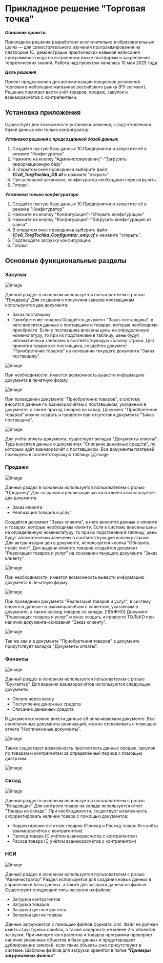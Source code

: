 # Прикладное решение "Торговая точка"
***Описание проекта***

Прикладное решение разработано исключительно в образовательных целях — для самостоятельного изучения программирования на платформе 1С, демонстрации практических навыков написания программного кода на встроенном языке платформы и закрепления теоретических знаний. Работа над проектом началась 10 мая 2025 года. 

***Цель решения***

Проект предназначен для автоматизации процессов розничной торговли в небольших магазинах российского рынка (РУ сегмент). Решение помогает вести учёт товаров, продаж, закупок и взаиморасчётов с контрагентами. 

## Установка приложения
Существует две возможности установки решения, с подготовленной базой данных или только конфигуратор.

***Установка решения с предсозданной базой данных***

1) Создайте пустую базу данных 1С:Предприятии и запустите её в режиме "Конфигуратор"
2) Нажмите на кнопку "Администрирование"-"Загрузить информационную базу"
3) В открытом окне проводника выберите файл ***1Cv8_TorgTochka_DB.dt*** и нажмите "открыть".
4) При успешной установке, конфигуратор необходимо перезагрузить.
5) Готово!

***Установка только конфигуратора***
1) Создайте пустую базу данных 1С:Предприятии и запустите её в режиме "Конфигуратор"
2) Нажмите на кнопку "Конфигурация"-"Открыть конфигурацию"
3) Нажмите на кнопку "Конфигурация"-"Загрузить конфигурацию из файла"
4) В открытом окне проводника выберите файл ***1Cv8_TorgTochka_Configurator_only.cf*** и нажмите "открыть".
5) Подтвердите загрузку конфигурации.
6) Готово!

## Основные функциональные разделы

### Закупки
![image](https://github.com/user-attachments/assets/479e2481-2f8c-4a0d-8725-5706f7d2fcd5)

Данный раздел в основном используется пользователем с ролью "Продавец"
Для создания и получения заказов поставщикам используются два документа: 
- Заказ поставщику
- Приобретение товаров
Создаётся документ "Заказ поставщика", в него вносятся данные о поставщике и товарах, которые необходимо приобрести. Если у поставщика внесены цены на определенную номенклатуру, то при их подстановке в таблицу, цены будут автоматически занесены в соответствующую колонку строки. Для принятия товаров от поставщика, создаётся документ "Приобретение товаров" на основании текущего документа "Заказ поставщику". 

![image](https://github.com/user-attachments/assets/281e9e6f-c87f-4ef0-8447-c59fb0a0c127)

При необходимости, имеется возможность вывести информацию документа в печатную форму.

![image](https://github.com/user-attachments/assets/c0281d86-c3f6-4d76-aa0e-371f52b24b71)

При проведении документа "Приобретение товаров", в систему вносятся данные по взаиморасчётам с поставщиком, указанным в документе, а также приход товаров на склад. Документ "Приобретение товаров" можно создать и провести при отсутствии документа "Заказ поставщику". 

![image](https://github.com/user-attachments/assets/0e871fe4-7832-4576-9406-ffac71f5a18b)

Для учёта оплаты документа, существует вкладка "Документы оплаты". Туда вносятся данные о документах "Списание денежных средств", по которым идёт взаиморасчёт с поставщиком. Все документы платежей помещены в соответствующую таблицу.
![image](https://github.com/user-attachments/assets/e164fbcc-0572-4bc4-8b1e-6c22ed9ae704)

### Продажи
![image](https://github.com/user-attachments/assets/8202c4a9-6f42-4fe4-bd93-a56b09b12fb2)

Данный раздел в основном используется пользователем с ролью "Продавец"
Для создания и реализации заказов клиента используется два документа: 
- Заказ клиента
- Реализация товаров и услуг

Создаётся документ "Заказ клиента", в него вносятся данные о клиенте и товарах, которые необходимы клиенту. Если в систему внесены цены на определенную номенклатуру, то при их подстановке в таблицу, цены будут автоматически занесены в соответствующую колонку строки. Для актуализации цен в документе, используется кнопка "Обновить прайс лист". Для выдачи клиенту товаров создаётся документ "Реализация товаров и услуг" на основании текущего документа "Заказ клиенту".

![image](https://github.com/user-attachments/assets/5ac938a8-4589-442f-a5fc-456bc292b568)

При необходимости, имеется возможность вывести информацию документа в печатную форму.

![image](https://github.com/user-attachments/assets/5f6babd7-6268-4513-a901-a373e1af3ece)

При проведении документа "Реализация товаров и услуг", в систему вносятся данные по взаиморасчётам с клиентом, указанным в документе, а также расход товаров со склада. [!ВАЖНО] Документ "Реализация товаров и услуг" можно создать и провести ТОЛЬКО при наличии документа-основания "Заказ клиенту".

![image](https://github.com/user-attachments/assets/5afda53e-14af-4365-b07e-d4d8504674b8)

Так же как и в документе "Приобретения товаров" в документе присутствует вкладка "Документы оплаты".

### Финансы
![image](https://github.com/user-attachments/assets/d7c64e0f-886d-4fa5-b197-af8d70fd1607)

Данный раздел в основном используется пользователем с ролью "Бухгалтер"
Для ведения взаиморасчётов используются следующие документы:

- Оплата через кассу
- Поступление денежных средств
- Списание денежных средств

В документах можно внести данные об оплачиваемом документе.
Все неоплаченные документы реализаций, можно отслеживать с помощью отчёта "Неоплаченные документы". 

![image](https://github.com/user-attachments/assets/18d5ae42-a1c9-48c6-abf4-82a491a50a70)

Также существует возможность просмотреть данные продаж, закупок по товарам и контрагентам за определённый период с помощью диаграмм.

![image](https://github.com/user-attachments/assets/fd2cc3fd-a88f-4137-8790-64232c3012d9)

### Склад
![image](https://github.com/user-attachments/assets/07030eb1-dd34-4e28-94cc-368a6e67715e)

Данный раздел в основном используется пользователем с ролью "Кладовщик"
Для контроля товара на складе используется отчёт "Товары на складе". При необходимости, существует возможность скорректировать наличие товара с помощью документов:

- Корректировки остатков товаров (Приход и Расход товара без учёта взаиморасчётов с контрагентом)
- Приход товара (С учётом взаиморасчётов с контрагентом)
- Расход товара (С учётом взаиморасчётов с контрагентом)

### НСИ 
![image](https://github.com/user-attachments/assets/2d4ab1ca-6916-4e4d-a44e-54797f0c00a0)

Данный раздел в основном используется пользователем с ролью "Администратор"
Раздел используется для создания новых данных в справочники базы данных, а также для загрузки данных из файлов. Существуют следующие типы загрузок из файлов:

- Загрузка контрагентов
- Загрузка товаров
- Загрузка цен контрагента
- Загрузка цен на товары

Данные загружаются с помощью файлов формата .xml. Файл не должен иметь структурных ошибок, а также содержать не менее 2-х объектов загрузки. При импорте контрагентов и товаров программа проверяет наличие указанных объектов в базе данных и предотвращает дублирование записей, если такие объекты уже присутствуют в системе. Шаблоны файлов для загрузки хранятся в папке ***"Примеры загружаемых файлов"***

